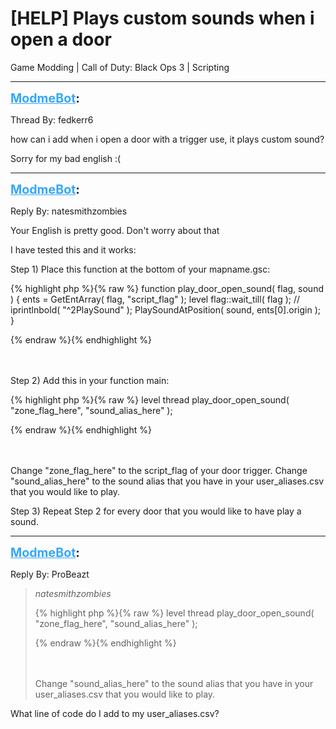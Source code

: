 # [HELP] Plays custom sounds when i open a door
Game Modding | Call of Duty: Black Ops 3 | Scripting

---
<strong style="font-size: 1.4em;"><span style="text-decoration: underline;text-decoration-color: #34a7f9;"><span style="color:#34a7f9;">ModmeBot</span></span>:</strong>

<p>Thread By: fedkerr6<br /><p style="text-align:left;">how can i add when i open a door with a trigger use, it plays custom sound?</p><p style="text-align:left;"></p><p style="text-align:left;"></p><p style="text-align:left;">Sorry for my bad english :(</p></p>

---
<strong style="font-size: 1.4em;"><span style="text-decoration: underline;text-decoration-color: #34a7f9;"><span style="color:#34a7f9;">ModmeBot</span></span>:</strong>

<p>Reply By: natesmithzombies<br /><p style="text-align:left;">Your English is pretty good. Don&#39;t worry about that </p><p style="text-align:left;"></p><p style="text-align:left;">I have tested this and it works: </p><p style="text-align:left;"></p><p style="text-align:left;">Step 1) Place this function at the bottom of your mapname.gsc:</p>{% highlight php %}{% raw %}
function play_door_open_sound( flag, sound )
{
	ents = GetEntArray( flag, "script_flag" ); 
	level flag::wait_till( flag ); 
	// iprintlnbold( "^2PlaySound" );
	PlaySoundAtPosition( sound, ents[0].origin ); 
}

{% endraw %}{% endhighlight %}
<br /><br /><br /><p style="text-align:left;">Step 2) Add this in your function main:</p>{% highlight php %}{% raw %}
level thread play_door_open_sound( "zone_flag_here", "sound_alias_here" );

{% endraw %}{% endhighlight %}
<br /><br /><br /><p style="text-align:left;">Change &quot;zone_flag_here&quot; to the script_flag of your door trigger. Change &quot;sound_alias_here&quot; to the sound alias that you have in your user_aliases.csv that you would like to play. </p><p style="text-align:left;"></p><p style="text-align:left;">Step 3) Repeat Step 2 for every door that you would like to have play a sound. </p><p style="text-align:left;"></p></p>

---
<strong style="font-size: 1.4em;"><span style="text-decoration: underline;text-decoration-color: #34a7f9;"><span style="color:#34a7f9;">ModmeBot</span></span>:</strong>

<p>Reply By: ProBeazt<br /><blockquote><em>natesmithzombies</em><p style="text-align:left;"></p>{% highlight php %}{% raw %}
level thread play_door_open_sound( "zone_flag_here", "sound_alias_here" );

{% endraw %}{% endhighlight %}
<br /><br /><br /><p style="text-align:left;">Change &quot;sound_alias_here&quot; to the sound alias that you have in your user_aliases.csv that you would like to play.  </p><p style="text-align:left;"></p></blockquote><p style="text-align:left;"></p><p style="text-align:left;">What line of code do I add to my user_aliases.csv?</p><p style="text-align:left;"></p></p>
